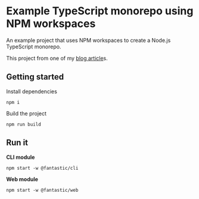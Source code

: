 # Example TypeScript monorepo using NPM workspaces

An example project that uses NPM workspaces to create a Node.js TypeScript monorepo.

This project from one of my [blog article](https://daveiscoding.com/nodejs-typescript-monorepo-via-npm-workspaces)s.

## Getting started

Install dependencies

```
npm i
```

Build the project

```
npm run build
```

## Run it

**CLI module**

```
npm start -w @fantastic/cli
```

**Web module**

```
npm start -w @fantastic/web
```
